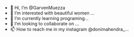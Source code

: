 - 👋 Hi, I’m @GarvenMuezza
- 👀 I’m interested with beautiful women ...
- 🌱 I’m currently learning programing...
- 💞️ I’m looking to collaborate on ...
- 📫 How to reach me in my instagram @donimahendra_...

<!---
GarvenMuezza/GarvenMuezza is a ✨ special ✨ repository because its `README.md` (this file) appears on your GitHub profile.
You can click the Preview link to take a look at your changes.
--->
